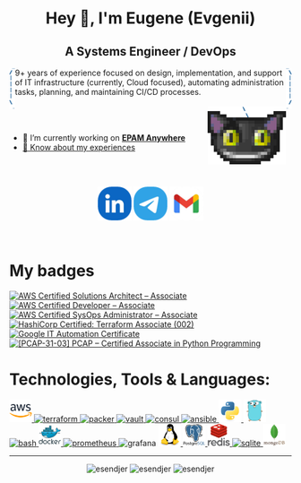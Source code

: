 <h1 align="center"> Hey 👋, I'm Eugene (Evgenii) </h1>

<h2 align="center"> A Systems Engineer / DevOps </h2>
<img align='left' src="img/left.png" width="10"><img align='right' src="img/right.png" width="10">
9+ years of experience focused on design, implementation, and support of IT infrastructure (currently, Cloud focused), automating administration tasks, planning, and maintaining CI/CD processes.
<br>
<br>
<img align='right' src="img/erik.png" width="140">
<br>
<br>

- 🔭 I’m currently working on **[EPAM Anywhere](https://anywhere.epam.com)**
-  [📄 Know about my experiences](https://esendjer.github.io/)

<br>
<br>
<p align="center">
<a href="https://www.linkedin.com/in/evgenii-shubin-a38657a3" target="_blank" rel="noreferrer"><img src="img/in-icon.png" width="60" height="60"></a>
<a href="https://t.me/esendjer" target="_blank" rel="noreferrer"><img src="img/tg-icon.png" width="60" height="60"></a>
<a href="mailto:esendjer@gmail.com" target="_blank" rel="noreferrer"><img src="img/gm-icon.png" width="60" height="60"></a>
</p>

<p align="center"></p>

<br>

# My badges

<!--START_SECTION:badges-->
[![AWS Certified Solutions Architect – Associate](https://images.credly.com/size/110x110/images/0e284c3f-5164-4b21-8660-0d84737941bc/image.png)](http://www.credly.com/badges/15add341-4ea6-487e-b955-4be032ae6e43 "AWS Certified Solutions Architect – Associate")
[![AWS Certified Developer – Associate](https://images.credly.com/size/110x110/images/b9feab85-1a43-4f6c-99a5-631b88d5461b/image.png)](http://www.credly.com/badges/a2c30b82-dceb-4c70-a566-ca63a95ca054 "AWS Certified Developer – Associate")
[![AWS Certified SysOps Administrator – Associate](https://images.credly.com/size/110x110/images/f0d3fbb9-bfa7-4017-9989-7bde8eaf42b1/image.png)](http://www.credly.com/badges/e00e7642-f046-40de-9d05-5d7ea21881cc "AWS Certified SysOps Administrator – Associate")
[![HashiCorp Certified: Terraform Associate (002)](https://images.credly.com/size/110x110/images/99289602-861e-4929-8277-773e63a2fa6f/image.png)](http://www.credly.com/badges/14ce8038-1e32-481d-a323-e32ea5efc18f "HashiCorp Certified: Terraform Associate (002)")
[![Google IT Automation Certificate](https://images.credly.com/size/110x110/images/efbdc0d6-b46e-4e3c-8cf8-2314d8a5b971/GCC_badge_python_1000x1000.png)](http://www.credly.com/badges/4c435e98-d3d8-4a79-9ae3-1db9c56cf748 "Google IT Automation Certificate")
[![[PCAP-31-03] PCAP – Certified Associate in Python Programming](https://images.credly.com/size/110x110/images/587b02d4-41d5-4a81-9b9d-b5076200713c/pcap-31-xx.png)](http://www.credly.com/badges/9e03f820-5c7e-4c5b-8082-e013fc33a00c "[PCAP-31-03] PCAP – Certified Associate in Python Programming")
<!--END_SECTION:badges-->


# Technologies, Tools & Languages:
<p align="left">
<a href="https://aws.amazon.com" target="_blank" rel="noreferrer"> <img src="https://raw.githubusercontent.com/devicons/devicon/master/icons/amazonwebservices/amazonwebservices-original-wordmark.svg" alt="aws" width="40" height="40"/> </a>
<a href="https://www.hashicorp.com/products/terraform" target="_blank" rel="noreferrer"> <img src="https://www.datocms-assets.com/2885/1620155116-brandhcterraformverticalcolor.svg" alt="terraform" width="40" height="40"/> </a>
<a href="https://www.packer.io/" target="_blank" rel="noreferrer"> <img src="https://www.datocms-assets.com/2885/1620155106-brandhcpackerverticalcolor.svg" alt="packer" width="40" height="40"/> </a>
<a href="https://www.hashicorp.com/products/vault" target="_blank" rel="noreferrer"> <img src="https://www.datocms-assets.com/2885/1620155128-brandhcvaultverticalcolor.svg" alt="vault" width="40" height="40"/> </a>
<a href="https://www.hashicorp.com/products/consul" target="_blank" rel="noreferrer"> <img src="https://www.datocms-assets.com/2885/1620155093-brandhcconsulverticalcolor.svg" alt="consul" width="40" height="40"/> </a>
<a href="https://www.ansible.com/" target="_blank" rel="noreferrer"> <img src="https://docs.ansible.com/ansible/2.8/_static/images/logo_invert.png" alt="ansible" width="40" height="40"/> </a>
<a href="https://www.python.org" target="_blank" rel="noreferrer"> <img src="https://raw.githubusercontent.com/devicons/devicon/master/icons/python/python-original.svg" alt="python" width="40" height="40"/> </a>
<a href="https://golang.org" target="_blank" rel="noreferrer"> <img src="https://raw.githubusercontent.com/devicons/devicon/master/icons/go/go-original.svg" alt="go" width="40" height="40"/> </a>
<a href="https://www.gnu.org/software/bash/" target="_blank" rel="noreferrer"> <img src="https://www.vectorlogo.zone/logos/gnu_bash/gnu_bash-icon.svg" alt="bash" width="40" height="40"/> </a>
<a href="https://www.docker.com/" target="_blank" rel="noreferrer"> <img src="https://raw.githubusercontent.com/devicons/devicon/master/icons/docker/docker-original-wordmark.svg" alt="docker" width="40" height="40"/> </a>
<a href="https://prometheus.io/" target="_blank" rel="noreferrer"> <img src="https://prometheus.io/assets/prometheus_logo_grey.svg" alt="prometheus" width="40" height="40"/> </a
<a href="https://grafana.com" target="_blank" rel="noreferrer"> <img src="https://www.vectorlogo.zone/logos/grafana/grafana-icon.svg" alt="grafana" width="40" height="40"/> </a>
<a href="https://www.linux.org/" target="_blank" rel="noreferrer"> <img src="https://raw.githubusercontent.com/devicons/devicon/master/icons/linux/linux-original.svg" alt="linux" width="40" height="40"/> </a>
<a href="https://www.postgresql.org" target="_blank" rel="noreferrer"> <img src="https://raw.githubusercontent.com/devicons/devicon/master/icons/postgresql/postgresql-original-wordmark.svg" alt="postgresql" width="40" height="40"/> </a>
<a href="https://redis.io" target="_blank" rel="noreferrer"> <img src="https://raw.githubusercontent.com/devicons/devicon/master/icons/redis/redis-original-wordmark.svg" alt="redis" width="40" height="40"/> </a>
<a href="https://www.sqlite.org/" target="_blank" rel="noreferrer"> <img src="https://www.vectorlogo.zone/logos/sqlite/sqlite-icon.svg" alt="sqlite" width="40" height="40"/> </a>
<a href="https://www.mongodb.com/" target="_blank" rel="noreferrer"> <img src="https://raw.githubusercontent.com/devicons/devicon/master/icons/mongodb/mongodb-original-wordmark.svg" alt="mongodb" width="40" height="40"/> </a>
</p>

---

<p align="center">
<img src="https://github-readme-stats.vercel.app/api/top-langs?username=esendjer&show_icons=true&locale=en&layout=compact&theme=city_lights" alt="esendjer" width="350" height="140"/>

<img src="https://github-readme-stats.vercel.app/api?username=esendjer&show_icons=true&locale=en&theme=city_lights" alt="esendjer" width="350" height="140"/>
<img src="https://github-readme-streak-stats.herokuapp.com/?user=esendjer&theme=city-lights" alt="esendjer" width="350" height="140"/>
</p>

